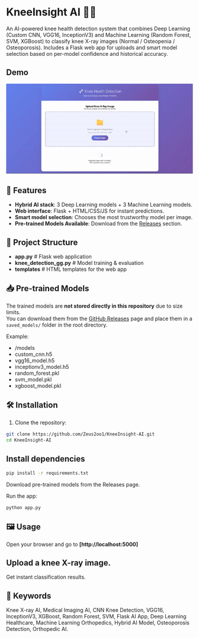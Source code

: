 # KneeInsight AI 🦵🤖
An AI-powered knee health detection system that combines Deep Learning (Custom CNN, VGG16, InceptionV3) and Machine Learning (Random Forest, SVM, XGBoost) to classify knee X-ray images (Normal / Osteopenia / Osteoporosis). Includes a Flask web app for uploads and smart model selection based on per-model confidence and historical accuracy.

## Demo
![Demo Preview](Asset/Demo.gif)


## 🚀 Features
- **Hybrid AI stack**: 3 Deep Learning models + 3 Machine Learning models.
- **Web interface**: Flask + HTML/CSS/JS for instant predictions.
- **Smart model selection**: Chooses the most trustworthy model per image.
- **Pre-trained Models Available**: Download from the [Releases](../../releases) section.

## 📂 Project Structure
- **app.py**   # Flask web application
- **knee_detection_gg.py**     # Model training & evaluation
- **templates**     # HTML templates for the web app


## 📥 Pre-trained Models
The trained models are **not stored directly in this repository** due to size limits.  
You can download them from the [GitHub Releases](../../releases) page and place them in a `saved_models/` folder in the root directory.

Example:
- /models
- custom_cnn.h5
- vgg16_model.h5
- inceptionv3_model.h5
- random_forest.pkl
- svm_model.pkl
- xgboost_model.pkl


## 🛠 Installation
1. Clone the repository:
```bash
git clone https://github.com/Zeus2oo1/KneeInsight-AI.git
cd KneeInsight-AI
```
## Install dependencies
```bash
pip install -r requirements.txt
```

Download pre-trained models from the Releases page.


Run the app:
```bash
python app.py
```


## 🖼 Usage
Open your browser and go to **[http://localhost:5000]**

## Upload a knee X-ray image.

Get instant classification results.


## 🔑 Keywords

Knee X-ray AI, Medical Imaging AI, CNN Knee Detection, VGG16, InceptionV3, XGBoost, Random Forest, SVM, Flask AI App, Deep Learning Healthcare, Machine Learning Orthopedics, Hybrid AI Model, Osteoporosis Detection, Orthopedic AI.


